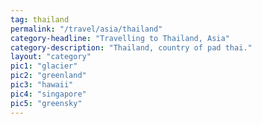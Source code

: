 ```yaml
---
tag: thailand
permalink: "/travel/asia/thailand"
category-headline: "Travelling to Thailand, Asia"
category-description: "Thailand, country of pad thai."
layout: "category"
pic1: "glacier"
pic2: "greenland"
pic3: "hawaii"
pic4: "singapore"
pic5: "greensky"
---
```

